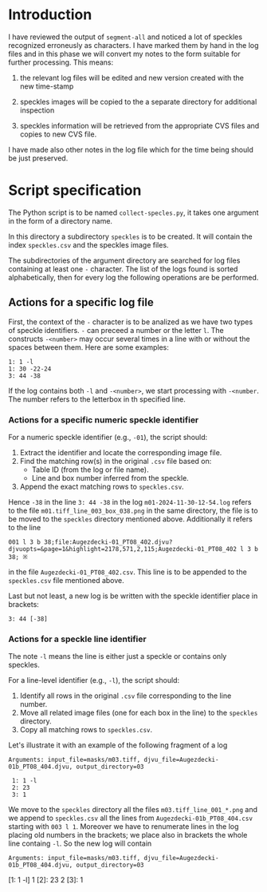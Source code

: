 # Introduction #

I have reviewed the output of `segment-all` and noticed a lot of
speckles recognized erroneusly as characters. I have marked them by
hand in the log files and in this phase we will convert my notes to
the form suitable for further processing. This means:

1. the relevant log files will be edited and new version created with
the new time-stamp

2. speckles images will be copied to the a separate directory for
additional inspection

3. speckles information will be retrieved from the appropriate CVS
   files and copies to new CVS file.

I have made also other notes in the log file which for the time being
should be just preserved.

# Script specification #

The Python script is to be named `collect-specles.py`, it takes one
argument in the form of a directory name.

In this directory a subdirectory `speckles` is to be created. It will
contain the index `speckles.csv` and the speckles image files.

The subdirectories of the argument directory are searched for log
files containing at least one `-` character. The list of the logs
found is sorted alphabetically, then for every log the following
operations are be performed.

## Actions for a specific log file ##

First, the context of the `-` character is to be analized as we have
two types of speckle identifiers. `-` can preceed a number or the
letter `l`. The constructs `-<number>` may occur several times in a
line with or without the spaces between them. Here are some examples:

    1: 1 -l
	1: 30 -22-24
    3: 44 -38

If the log contains both `-l` and `-<number>`, we start processing with
`-<number`. The number refers to the letterbox in th specified
line. 

### Actions for a specific numeric speckle identifier ###

For a numeric speckle identifier (e.g., `-01`), the script should:
1. Extract the identifier and locate the corresponding image file.
2. Find the matching row(s) in the original `.csv` file based on:
   - Table ID (from the log or file name).
   - Line and box number inferred from the speckle.
3. Append the exact matching rows to `speckles.csv`.


Hence `-38` in the line `3: 44 -38` in the log
`m01-2024-11-30-12-54.log` refers to the file
`m01.tiff_line_003_box_038.png` in the same directory, the file is to be
moved to the `speckles` directory mentioned above.
Additionally it refers to the line

    001 l 3 b 38;file:Augezdecki-01_PT08_402.djvu?djvuopts=&page=1&highlight=2178,571,2,115;Augezdecki-01_PT08_402 l 3 b 38; ※

in the file `Augezdecki-01_PT08_402.csv`. This line is to be appended to the `speckles.csv` file mentioned above.

Last but not least, a new log is be written with the speckle identifier place in brackets:

    3: 44 [-38]

### Actions for a speckle line identifier ###


The note `-l` means the line is either just a speckle or contains only
speckles. 

For a line-level identifier (e.g., `-l`), the script should:
1. Identify all rows in the original `.csv` file corresponding to the line number.
2. Move all related image files (one for each box in the line) to the `speckles` directory.
3. Copy all matching rows to `speckles.csv`.

Let's illustrate it with an example of the following
fragment of a log

	Arguments: input_file=masks/m03.tiff, djvu_file=Augezdecki-01b_PT08_404.djvu, output_directory=03

     1: 1 -l
     2: 23
     3: 1

We move to the `speckles` directory all the files
`m03.tiff_line_001_*.png` and we append to `speckles.csv` all the
lines from `Augezdecki-01b_PT08_404.csv` starting with `003 l
1`. Moreover we have to renumerate lines in the log placing old
numbers in the brackets; we place also in brackets the whole line
containg `-l`. So the new log will contain

	Arguments: input_file=masks/m03.tiff, djvu_file=Augezdecki-01b_PT08_404.djvu, output_directory=03

[1: 1 -l]
    1 [2]: 23
    2 [3]: 1

